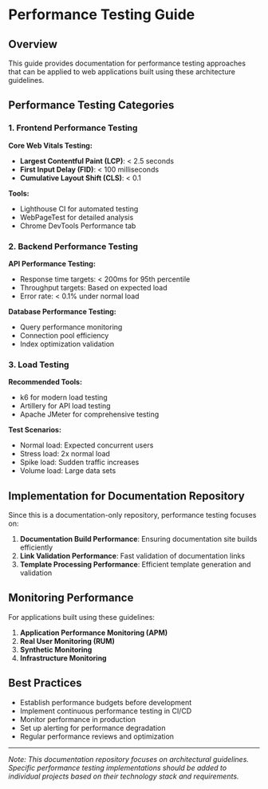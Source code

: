 # Performance Testing Guide

## Overview

This guide provides documentation for performance testing approaches that can be
applied to web applications built using these architecture guidelines.

## Performance Testing Categories

### 1. Frontend Performance Testing

**Core Web Vitals Testing:**

- **Largest Contentful Paint (LCP)**: < 2.5 seconds
- **First Input Delay (FID)**: < 100 milliseconds  
- **Cumulative Layout Shift (CLS)**: < 0.1

**Tools:**

- Lighthouse CI for automated testing
- WebPageTest for detailed analysis
- Chrome DevTools Performance tab

### 2. Backend Performance Testing

**API Performance Testing:**

- Response time targets: < 200ms for 95th percentile
- Throughput targets: Based on expected load
- Error rate: < 0.1% under normal load

**Database Performance Testing:**

- Query performance monitoring
- Connection pool efficiency
- Index optimization validation

### 3. Load Testing

**Recommended Tools:**

- k6 for modern load testing
- Artillery for API load testing
- Apache JMeter for comprehensive testing

**Test Scenarios:**

- Normal load: Expected concurrent users
- Stress load: 2x normal load
- Spike load: Sudden traffic increases
- Volume load: Large data sets

## Implementation for Documentation Repository

Since this is a documentation-only repository, performance testing focuses on:

1. **Documentation Build Performance**: Ensuring documentation site builds
efficiently
2. **Link Validation Performance**: Fast validation of documentation links  
3. **Template Processing Performance**: Efficient template generation and
validation

## Monitoring Performance

For applications built using these guidelines:

1. **Application Performance Monitoring (APM)**
2. **Real User Monitoring (RUM)**
3. **Synthetic Monitoring**
4. **Infrastructure Monitoring**

## Best Practices

- Establish performance budgets before development
- Implement continuous performance testing in CI/CD
- Monitor performance in production
- Set up alerting for performance degradation
- Regular performance reviews and optimization

---

*Note: This documentation repository focuses on architectural guidelines.
Specific performance testing implementations should be added to individual
projects based on their technology stack and requirements.*
